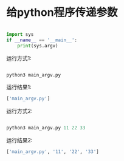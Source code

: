 # 给python程序传递参数

```python

import sys
if __name__ == '__main__':
    print(sys.argv)
```

运行方式1:
```python

python3 main_argv.py 
```

运行结果1:

```python
['main_argv.py']
```

运行方式2:
```python

python3 main_argv.py 11 22 33
```

运行结果2:

```python
['main_argv.py', '11', '22', '33']
```
